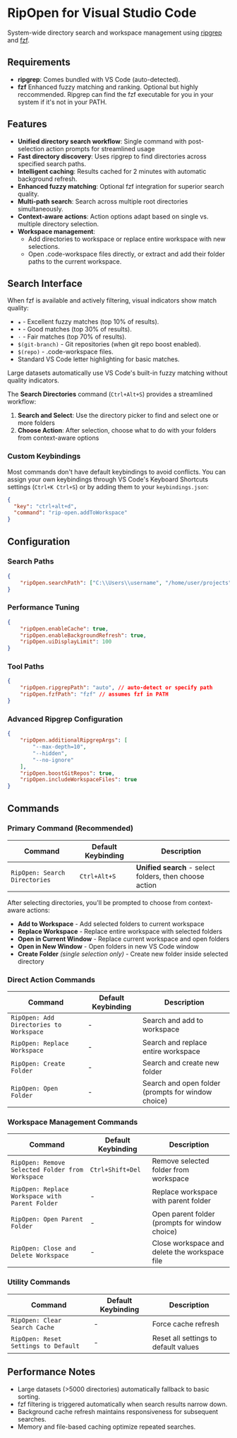 # RipOpen for Visual Studio Code

System-wide directory search and workspace management using [ripgrep](https://github.com/BurntSushi/ripgrep) and [fzf](https://github.com/junegunn/fzf).

## Requirements

- **ripgrep**: Comes bundled with VS Code (auto-detected).
- **fzf** Enhanced fuzzy matching and ranking. Optional but highly reccommended. Ripgrep can find the fzf executable for you in your system if it's not in your PATH.

## Features

- **Unified directory search workflow**: Single command with post-selection action prompts for streamlined usage
- **Fast directory discovery**: Uses ripgrep to find directories across specified search paths.
- **Intelligent caching**: Results cached for 2 minutes with automatic background refresh.
- **Enhanced fuzzy matching**: Optional fzf integration for superior search quality.
- **Multi-path search**: Search across multiple root directories simultaneously.
- **Context-aware actions**: Action options adapt based on single vs. multiple directory selection.
- **Workspace management**:
  - Add directories to workspace or replace entire workspace with new selections.
  - Open .code-workspace files directly, or extract and add their folder paths to the current workspace.

## Search Interface

When fzf is available and actively filtering, visual indicators show match quality:

- `★` - Excellent fuzzy matches (top 10% of results).
- `•` - Good matches (top 30% of results).
- `·` - Fair matches (top 70% of results).
- `$(git-branch)` - Git repositories (when git repo boost enabled).
- `$(repo)` - .code-workspace files.
- Standard VS Code letter highlighting for basic matches.

Large datasets automatically use VS Code's built-in fuzzy matching without quality indicators.

The **Search Directories** command (`Ctrl+Alt+S`) provides a streamlined workflow:

1. **Search and Select**: Use the directory picker to find and select one or more folders
2. **Choose Action**: After selection, choose what to do with your folders from context-aware options

### Custom Keybindings

Most commands don't have default keybindings to avoid conflicts. You can assign your own keybindings through VS Code's Keyboard Shortcuts settings (`Ctrl+K Ctrl+S`) or by adding them to your `keybindings.json`:

```json
{
  "key": "ctrl+alt+d",
  "command": "rip-open.addToWorkspace"
}
```

## Configuration

### Search Paths

```json
{
	"ripOpen.searchPath": ["C:\\Users\\username", "/home/user/projects"]
}
```

### Performance Tuning

```json
{
	"ripOpen.enableCache": true,
	"ripOpen.enableBackgroundRefresh": true,
	"ripOpen.uiDisplayLimit": 100
}
```

### Tool Paths

```json
{
	"ripOpen.ripgrepPath": "auto", // auto-detect or specify path
	"ripOpen.fzfPath": "fzf" // assumes fzf in PATH
}
```

### Advanced Ripgrep Configuration

```json
{
	"ripOpen.additionalRipgrepArgs": [
		"--max-depth=10",
		"--hidden",
		"--no-ignore"
	],
	"ripOpen.boostGitRepos": true,
	"ripOpen.includeWorkspaceFiles": true
}
```

## Commands

### Primary Command (Recommended)

| Command                       | Default Keybinding | Description                                             |
| ----------------------------- | ------------------ | ------------------------------------------------------- |
| `RipOpen: Search Directories` | `Ctrl+Alt+S`       | **Unified search** - select folders, then choose action |

After selecting directories, you'll be prompted to choose from context-aware actions:

- **Add to Workspace** - Add selected folders to current workspace
- **Replace Workspace** - Replace entire workspace with selected folders
- **Open in Current Window** - Replace current workspace and open folders
- **Open in New Window** - Open folders in new VS Code window
- **Create Folder** _(single selection only)_ - Create new folder inside selected directory

### Direct Action Commands

| Command                                 | Default Keybinding | Description                                        |
| --------------------------------------- | ------------------ | -------------------------------------------------- |
| `RipOpen: Add Directories to Workspace` | -                  | Search and add to workspace                        |
| `RipOpen: Replace Workspace`            | -                  | Search and replace entire workspace                |
| `RipOpen: Create Folder`                | -                  | Search and create new folder                       |
| `RipOpen: Open Folder`                  | -                  | Search and open folder (prompts for window choice) |

### Workspace Management Commands

| Command                                          | Default Keybinding | Description                                    |
| ------------------------------------------------ | ------------------ | ---------------------------------------------- |
| `RipOpen: Remove Selected Folder from Workspace` | `Ctrl+Shift+Del`   | Remove selected folder from workspace          |
| `RipOpen: Replace Workspace with Parent Folder`  | -                  | Replace workspace with parent folder           |
| `RipOpen: Open Parent Folder`                    | -                  | Open parent folder (prompts for window choice) |
| `RipOpen: Close and Delete Workspace`            | -                  | Close workspace and delete the workspace file  |

### Utility Commands

| Command                              | Default Keybinding | Description                          |
| ------------------------------------ | ------------------ | ------------------------------------ |
| `RipOpen: Clear Search Cache`        | -                  | Force cache refresh                  |
| `RipOpen: Reset Settings to Default` | -                  | Reset all settings to default values |

## Performance Notes

- Large datasets (>5000 directories) automatically fallback to basic sorting.
- fzf filtering is triggered automatically when search results narrow down.
- Background cache refresh maintains responsiveness for subsequent searches.
- Memory and file-based caching optimize repeated searches.
